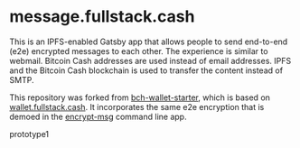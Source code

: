 # message.fullstack.cash

This is an IPFS-enabled Gatsby app that allows people to send end-to-end (e2e) encrypted messages to each other. The experience is similar to webmail. Bitcoin Cash addresses are used instead of email addresses. IPFS and the Bitcoin Cash blockchain is used to transfer the content instead of SMTP.

This repository was forked from [bch-wallet-starter](https://github.com/Permissionless-Software-Foundation/bch-wallet-starter), which is based on [wallet.fullstack.cash](https://wallet.fullstack.cash). It incorporates the same e2e encryption that is demoed in the [encrypt-msg](https://github.com/Permissionless-Software-Foundation/encrypt-msg) command line app.

prototype1


